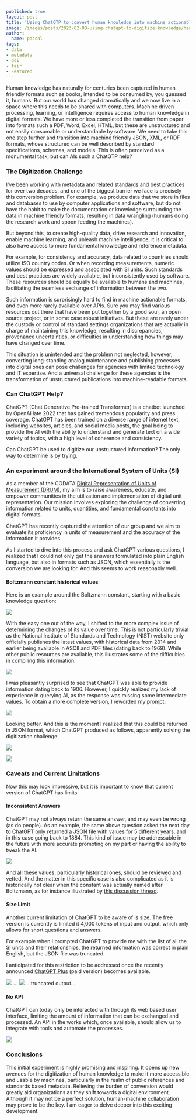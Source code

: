 ```yaml
---
published: true
layout: post
title: 'Using ChatGTP to convert human knowledge into machine actionable formats'
image: /images/posts/2023-02-08-using-chatgpt-to-digitize-knowledge/headline.jpg
author:
  name: pascal
tags:
- data
- metadata
- ddi
- fair
- Featured
---
```


Human knowledge has naturally for centuries been captured in human friendly formats such as books, intended to be consumed by, you guessed it, humans. But our world has changed dramatically and we now live in a space   where this needs to be shared with computers. Machine driven processing, learning, or intelligence requires access to human knowledge in digital formats. We have more or less completed the transition from paper into formats such a PDF, Word, Excel, HTML, but these are unstructured and not easily consumable or understandable by software. We need to take this one step further and transition into machine friendly JSON, XML, or RDF formats, whose structured can be well described by standard specifications, schemas, and models. This is often perceived as a monumental task, but can AIs such a ChatGTP help?

### The Digitization Challenge
I've been working with metadata and related standards and best practices for over two decades, and one of the biggest barrier we face is precisely this conversion problem. For example, we produce data that we store in files and databases to use by computer applications and software, but do not have the habit to make the documentation or knowledge surrounding the data in machine friendly formats, resulting in data wrangling (humans doing the research work and spoon feeding the machines). 

But beyond this, to create high-quality data, drive research and innovation, enable machine learning, and unleash machine intelligence, it is critical to also have access to more fundamental knowledge and reference metadata. 

For example, for consistency and accuracy, data related to countries should utilize ISO country codes. Or when recording measurements, numeric values should be expressed and associated with SI units. Such standards and best practices are widely available, but inconsistently used by software. These resources should be equally be available to humans and machines, facilitating the seamless exchange of information between the two.

Such information is surprisingly hard to find in machine actionable formats, and even more rarely available over APIs. Sure you may find various resources out there that have been put together by a good soul, an open source project, or in some case robust initiatives. But these are rarely under the custody or control of standard settings organizations that are actually in charge of maintaining this knowledge, resulting in discrepancies, provenance uncertainties, or difficulties in understanding how things may have changed over time.

This situation is unintended and the problem not neglected, however, converting long-standing analog maintenance and publishing processes into digital ones can pose challenges for agencies with limited technology and IT expertise. And a universal challenge for these agencies is the transformation of unstructured publications into machine-readable formats.

### Can ChatGPT Help?
ChatGPT (Chat Generative Pre-trained Transformer) is a chatbot launched by OpenAI late 2022 that has gained tremendous popularity and press coverage. ChatGPT has been trained on a diverse range of internet text, including websites, articles, and social media posts, the goal being to provide the AI with the ability to understand and generate text on a wide variety of topics, with a high level of coherence and consistency. 

Can ChatGPT be used to digitize our unstructured information? The only way to determine is by trying.

### An experiment around the International System of Units (SI)
As a member of the CODATA [Digital Representation of Units of Measurement (DRUM)](https://codata.org/initiatives/task-groups/drum), my aim is to raise awareness, educate, and empower communities in the utilization and implementation of digital unit representation. Our mission involves exploring the challenge of converting information related to units, quantities, and fundamental constants into digital formats.

ChatGPT has recently captured the attention of our group and we aim to evaluate its proficiency in units of measurement and the accuracy of the information it provides.

As I started to dive into this process and ask ChatGPT various questions, I realized that I could not only get the answers formulated into plain English language, but also in formats such as JSON, which essentially is the conversion we are looking for. And this seems to work reasonably well. 

#### Boltzmann constant historical values
Here is an example around the Boltzmann constant, starting with a basic knowledge question:

![](/images/posts/2023-02-08-using-chatgpt-to-digitize-knowledge/chatgpt_bolzmann_01.png)

With the easy one out of the way, I shifted to the more complex issue of determining the changes of its value over time. This is not particularly trivial as the National Institute of Standards and Technology (NIST) website only officially publishes the latest values, with historical data from 2014 and earlier being available in ASCII and PDF files (dating back to 1969). While other public resources are available, this illustrates some of the difficulties in compiling this information:

![](/images/posts/2023-02-08-using-chatgpt-to-digitize-knowledge/chatgpt_bolzmann_02.png)

I was pleasantly surprised to see that ChatGPT was able to provide information dating back to 1906. However, I quickly realized my lack of experience in querying AI, as the response was missing some intermediate values. To obtain a more complete version, I reworded my prompt:

![](/images/posts/2023-02-08-using-chatgpt-to-digitize-knowledge/chatgpt_bolzmann_03.png)


Looking better. And this is the moment I realized that this could be returned in JSON format, which ChatGPT produced as follows, apparently solving the digitization challenge:

![](/images/posts/2023-02-08-using-chatgpt-to-digitize-knowledge/chatgpt_bolzmann_04a.png)

![](/images/posts/2023-02-08-using-chatgpt-to-digitize-knowledge/chatgpt_bolzmann_04b.png)

### Caveats and Current Limitations
Now this may look impressive, but it is important to know that current version of ChatGPT has limits

#### Inconsistent Answers
ChatGPT may not always return the same answer, and may even be wrong (as do people). As an example, the same above question asked the next day to ChatGPT only returned a JSON file with values for 5 different years, and in this case going back to 1884. This kind of issue may be addressable in the future with more accurate promoting on my part or having the ability to tweak the AI.

![](/images/posts/2023-02-08-using-chatgpt-to-digitize-knowledge/chatgpt_bolzmann_04c.png)

And all these values, particularly historical ones, should be reviewed and vetted. And the matter in this specific case is also complicated as it is historically not clear when the constant was actually named after Boltzmann, as for instance illustrated by [this discussion thread](https://hsm.stackexchange.com/questions/6925/when-did-the-name-boltzmann-constant-prevail-and-how).

#### Size Limit

Another current limitation of ChatGPT to be aware of is size. The free version is currently is limited it 4,000 tokens of input and output, which only allows for short questions and answers.

For example when I prompted ChatGPT to provide me with the list of all the SI units and their relationships, the returned information was correct in plain English, but the JSON file was truncated.

I anticipated for this restriction to be addressed once the recently announced [ChatGPT Plus](https://openai.com/blog/chatgpt-plus/) (paid version) becomes available.

![](/images/posts/2023-02-08-using-chatgpt-to-digitize-knowledge/chatgpt_truncated_01a.png)
…
![](/images/posts/2023-02-08-using-chatgpt-to-digitize-knowledge/chatgpt_truncated_01b.png)
…truncated output…


#### No API

ChatGPT can today only be interacted with through its web based user interface, limiting the amount of information that can be exchanged and processed. An API in the works which, once available, should allow us to integrate with tools and automate the processes.

![](/images/posts/2023-02-08-using-chatgpt-to-digitize-knowledge/openai_twitter_01.png)

### Conclusions
This initial experiment is highly promising and inspiring. It opens up new avenues for the digitization of human knowledge to make it more accessible and usable by machines, particularly in the realm of public references and standards based metadata. Relieving the burden of conversion would greatly aid organizations as they shift towards a digital environment. Although it may not be a perfect solution, human-machine collaboration may prove to be the key. I am eager to delve deeper into this exciting development.
